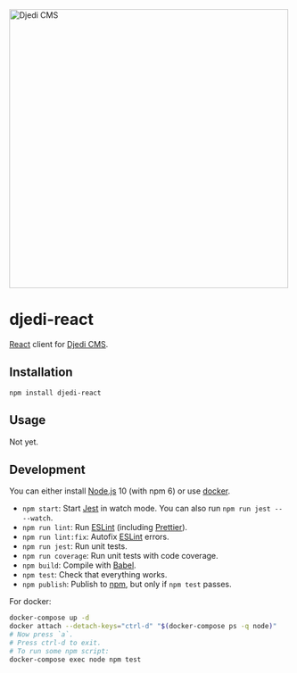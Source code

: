 <img alt="Djedi CMS" src="https://djedi-cms.org/_static/djedi-landscape.svg" width="500"/>

# djedi-react

[React] client for [Djedi CMS].

## Installation

```
npm install djedi-react
```

## Usage

Not yet.

## Development

You can either install [Node.js] 10 (with npm 6) or use [docker].

* `npm start`: Start [Jest] in watch mode.
  You can also run `npm run jest -- --watch`.
* `npm run lint`: Run [ESLint] \(including [Prettier]).
* `npm run lint:fix`: Autofix [ESLint] errors.
* `npm run jest`: Run unit tests.
* `npm run coverage`: Run unit tests with code coverage.
* `npm build`: Compile with [Babel].
* `npm test`: Check that everything works.
* `npm publish`: Publish to [npm], but only if `npm test` passes.

For docker:

```bash
docker-compose up -d
docker attach --detach-keys="ctrl-d" "$(docker-compose ps -q node)"
# Now press `a`.
# Press ctrl-d to exit.
# To run some npm script:
docker-compose exec node npm test
```

[babel]: http://babeljs.io/
[djedi cms]: http://djedi-cms.org/
[docker]: https://www.docker.com/community-edition
[eslint]: https://eslint.org/
[jest]: https://facebook.github.io/
[node.js]: https://nodejs.org/en/
[npm]: https://www.npmjs.com/
[prettier]: https://prettier.io/
[react]: https://reactjs.org/
